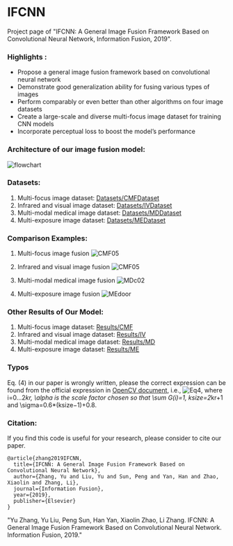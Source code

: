 # IFCNN
Project page of  "IFCNN: A General Image Fusion Framework Based on Convolutional Neural Network,  Information Fusion, 2019". 

### Highlights :
- Propose a general image fusion framework based on convolutional neural network
- Demonstrate good generalization ability for fusing various types of images
- Perform comparably or even better than other algorithms on four image datasets
- Create a large-scale and diverse multi-focus image dataset for training CNN models
- Incorporate perceptual loss to boost the model’s performance



### Architecture of our image fusion model:
![flowchart](https://github.com/uzeful/IFCNN/blob/master/flowchart.png)



### Datasets:
1. Multi-focus image dataset: [Datasets/CMFDataset](https://github.com/uzeful/IFCNN/blob/master/Datasets/CMFDataset)
2. Infrared and visual image dataset: [Datasets/IVDataset](https://github.com/uzeful/IFCNN/blob/master/Datasets/IVDataset)
3. Multi-modal medical image dataset: [Datasets/MDDataset](https://github.com/uzeful/IFCNN/blob/master/Datasets/MDDataset)
4. Multi-exposure image dataset: [Datasets/MEDataset](https://github.com/uzeful/IFCNN/blob/master/Datasets/MEDataset)



### Comparison Examples:
1. Multi-focus image fusion
![CMF05](https://github.com/uzeful/IFCNN/blob/master/Comparisons/CMF05.png)


2. Infrared and visual image fusion
![CMF05](https://github.com/uzeful/IFCNN/blob/master/Comparisons/IVroad.png)


3. Multi-modal medical image fusion
![MDc02](https://github.com/uzeful/IFCNN/blob/master/Comparisons/MDc02.png)


4. Multi-exposure image fusion
![MEdoor](https://github.com/uzeful/IFCNN/blob/master/Comparisons/MEdoor.png)



### Other Results of Our Model:
1. Multi-focus image dataset: [Results/CMF](https://github.com/uzeful/IFCNN/tree/master/Results/CMF)
2. Infrared and visual image dataset: [Results/IV](https://github.com/uzeful/IFCNN/tree/master/Results/IV)
3. Multi-modal medical image dataset: [Results/MD](https://github.com/uzeful/IFCNN/tree/master/Results/MDDataset)
4. Multi-exposure image dataset: [Results/ME](https://github.com/uzeful/IFCNN/tree/master/Results/ME)

### Typos
Eq. (4) in our paper is wrongly written, please the correct expression can be found from the official expression in [OpenCV document](https://docs.opencv.org/3.4.2/d4/d86/group__imgproc__filter.html#gac05a120c1ae92a6060dd0db190a61afa), i.e.,
![Eq4](https://github.com/uzeful/IFCNN/blob/master/Others/Eq4.png), where i=0...2*kr, \alpha is the scale factor chosen so that \sum G(i)=1, ksize=2*kr+1 and \sigma=0.6*(ksize−1)+0.8.


### Citation:
If you find this code is useful for your research, please consider to cite our paper.
```
@article{zhang2019IFCNN,
  title={IFCNN: A General Image Fusion Framework Based on Convolutional Neural Network},
  author={Zhang, Yu and Liu, Yu and Sun, Peng and Yan, Han and Zhao, Xiaolin and Zhang, Li},
  journal={Information Fusion},
  year={2019},
  publisher={Elsevier}
}
```
"Yu Zhang, Yu Liu, Peng Sun, Han Yan, Xiaolin Zhao, Li Zhang. IFCNN: A General Image Fusion Framework Based on Convolutional Neural Network. Information Fusion, 2019."

